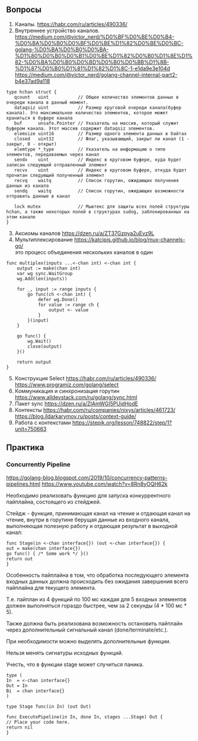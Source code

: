 ## Вопросы
1. Каналы. https://habr.com/ru/articles/490336/
2. Внутреннее устройство каналов. https://medium.com/@victor_nerd/%D0%BF%D0%BE%D0%B4-%D0%BA%D0%B0%D0%BF%D0%BE%D1%82%D0%BE%D0%BC-golang-%D0%BA%D0%B0%D0%BA-%D1%80%D0%B0%D0%B1%D0%BE%D1%82%D0%B0%D1%8E%D1%82-%D0%BA%D0%B0%D0%BD%D0%B0%D0%BB%D1%8B-%D1%87%D0%B0%D1%81%D1%82%D1%8C-1-e1da9e3e104d https://medium.com/@victor_nerd/golang-channel-internal-part2-b4e37ad9a118    
```
type hchan struct {
   qcount   uint           // Общее количество элементов данных в очереди канала в данный момент.
   dataqsiz uint           // Размер круговой очереди канала(буфер канала). Это максимальное количество элементов, которое может храниться в буфере канала
   buf      unsafe.Pointer // Указатель на массив, который служит буфером канала. Этот массив содержит dataqsiz элементов.
   elemsize uint16         // Размер одного элемента данных в байтах
   closed   uint32         // Флаг, указывающий, закрыт ли канал (1 - закрыт, 0 - открыт)
   elemtype *_type         // Указатель на информацию о типе элементов, передаваемых через канал
   sendx    uint           // Индекс в круговом буфере, куда будет записан следующий отправленный элемент
   recvx    uint           // Индекс в круговом буфере, откуда будет прочитан следующий полученный элемент
   recvq    waitq          // Список горутин, ожидающих получения данных из канала
   sendq    waitq          // Список горутин, ожидающих возможности отправить данные в канал

   lock mutex              // Мьютекс для защиты всех полей структуры hchan, а также некоторых полей в структурах sudog, заблокированных на этом канале
}
```
3. Аксиомы каналов https://dzen.ru/a/ZT37Gzpya2uEvz9L
4. Мультиплексирование https://katcipis.github.io/blog/mux-channels-go/   
это процесс объединения нескольких каналов в один   
```
func multiplex(inputs ...<-chan int) <-chan int {
    output := make(chan int)
    var wg sync.WaitGroup
    wg.Add(len(inputs))

    for _, input := range inputs {
        go func(ch <-chan int) {
            defer wg.Done()
            for value := range ch {
                output <- value
            }
        }(input)
    }

    go func() {
        wg.Wait()
        close(output)
    }()

    return output
}
```
5. Конструкция Select https://habr.com/ru/articles/490336/ https://www.programiz.com/golang/select
6. Коммуникация и синхронизация горутин  https://www.alldevstack.com/ru/golang/sync.html
7. Пакет sync https://dzen.ru/a/ZIAmWGI5PUidHodE
8. Контексты https://habr.com/ru/companies/nixys/articles/461723/ https://blog.ildarkarymov.ru/posts/context-guide/
9. Работа с контекстами https://stepik.org/lesson/748822/step/1?unit=750663

## Практика
### Concurrently Pipeline
https://golang-blog.blogspot.com/2019/10/concurrency-patterns-pipelines.html
https://www.youtube.com/watch?v=8Rn8yOQH62k

Необходимо реализовать функцию для запуска конкуррентного пайплайна, состоящего из стейджей.

Стейдж - функция, принимающая канал на чтение и отдающая канал на чтение, внутри в горутине берущая данные из входного канала, выполняющая полезную работу и отдающая результат в выходной канал:
```
func Stage(in <-chan interface{}) (out <-chan interface{}) {
out = make(chan interface{})
go func() { /* Some work */ }()
return out
}
```

Особенность пайплайна в том, что обработка последующего элемента входных данных должна происходить без ожидания завершения всего пайплайна для текущего элемента.

Т.е. пайплан из 4 функций по 100 мс каждая для 5 входных элементов должен выполняться гораздо быстрее, чем за 2 секунды (4 * 100 мс * 5).

Также должна быть реализована возможность остановить пайплайн через дополнительный сигнальный канал (done/terminate/etc.).

При необходимости можно выделять дополнительные функции.

Нельзя менять сигнатуры исходных функций.

Учесть, что в функции stage может случиться паника.
```
type (
In  = <-chan interface{}
Out = In
Bi  = chan interface{}
)

type Stage func(in In) (out Out)

func ExecutePipeline(in In, done In, stages ...Stage) Out {
// Place your code here.
return nil
}
```
